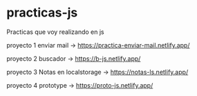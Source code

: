 # practicas-js

Practicas que voy realizando en js

proyecto 1 enviar mail -> https://practica-enviar-mail.netlify.app/


proyecto 2 buscador ->    https://b-js.netlify.app/


proyecto 3 Notas en localstorage -> https://notas-ls.netlify.app/


proyecto 4 prototype -> https://proto-js.netlify.app/
